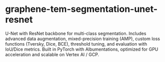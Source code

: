 # graphene-tem-segmentation-unet-resnet
U-Net with ResNet backbone for multi-class segmentation. Includes advanced data augmentation, mixed-precision training (AMP), custom loss functions (Tversky, Dice, BCE), threshold tuning, and evaluation with IoU/Dice metrics. Built in PyTorch with Albumentations, optimized for GPU acceleration and scalable on Vertex AI / GCP.
